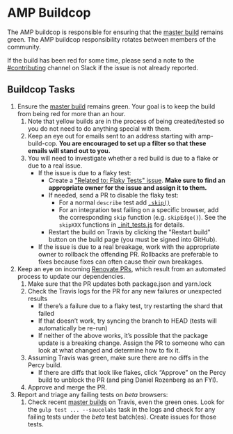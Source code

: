 # AMP Buildcop

The AMP buildcop is responsible for ensuring that the [master build](https://travis-ci.org/ampproject/amphtml/branches) remains green.  The AMP buildcop responsibility rotates between members of the community.

If the build has been red for some time, please send a note to the [#contributing](https://amphtml.slack.com/messages/C9HRJ1GPN) channel on Slack if the issue is not already reported.

## Buildcop Tasks

1. Ensure the [master build](https://travis-ci.org/ampproject/amphtml/branches) remains green.  Your goal is to keep the build from being red for more than an hour.
    1.  Note that yellow builds are in the process of being created/tested so you do not need to do anything special with them.
    2.  Keep an eye out for emails sent to an address starting with amp-build-cop.  **You are encouraged to set up a filter so that these emails will stand out to you.**
    3.  You will need to investigate whether a red build is due to a flake or due to a real issue.
        *   If the issue is due to a flaky test:
            *   Create a ["Related to: Flaky Tests" issue](https://github.com/ampproject/amphtml/issues?q=is%3Aopen+is%3Aissue+label%3A%22Related+to%3A+Flaky+Tests%22).  **Make sure to find an appropriate owner for the issue and assign it to them.**
            *   If needed, send a PR to disable the flaky test:
                *   For a normal `describe` test add [`.skip()`](https://mochajs.org/#inclusive-tests)
                *   For an integration test failing on a specific browser, add the corresponding `skip` function (e.g. `skipEdge()`).  See the `skipXXX` functions in [_init_tests.js](https://github.com/ampproject/amphtml/blob/master/test/_init_tests.js) for details.
            *   Restart the build on Travis by clicking the "Restart build" button on the build page (you must be signed into GitHub).
        *   If the issue is due to a real breakage, work with the appropriate owner to rollback the offending PR.  Rollbacks are preferable to fixes because fixes can often cause their own breakages.
2.  Keep an eye on incoming [Renovate PRs](https://github.com/ampproject/amphtml/pulls/renovate-bot), which result from an automated process to update our dependencies.
    1.  Make sure that the PR updates both package.json and yarn.lock
    2.  Check the Travis logs for the PR for any new failures or unexpected results
        *   If there’s a failure due to a flaky test, try restarting the shard that failed
        *   If that doesn’t work, try syncing the branch to HEAD (tests will automatically be re-run)
        *   If neither of the above works, it’s possible that the package update is a breaking change. Assign the PR to someone who can look at what changed and determine how to fix it.
    3.  Assuming Travis was green, make sure there are no diffs in the Percy build.
        *   If there are diffs that look like flakes, click “Approve” on the Percy build to unblock the PR (and ping Daniel Rozenberg as an FYI).
    4.  Approve and merge the PR.
3.  Report and triage any failing tests on *beta* browsers:
    1.  Check recent [master builds](https://travis-ci.org/ampproject/amphtml/branches) on Travis, even the green ones. Look for the `gulp test ... --saucelabs` task in the logs and check for any failing tests under the *beta* test batch(es). Create issues for those tests.
